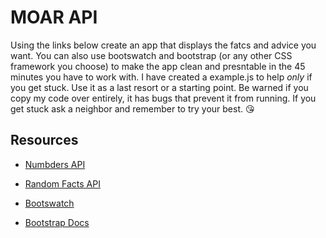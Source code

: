 # MOAR API

Using the links below create an app that displays the fatcs and advice you want. You can also use bootswatch and bootstrap (or any other CSS framework you choose) to make the app clean and presntable in the 45 minutes you have to work with. I have created a example.js to help _only_ if you get stuck. Use it as a last resort or a starting point. Be warned if you copy my code over entirely, it has bugs that prevent it from running. If you get stuck ask a neighbor and remember to try your best. 😘

## Resources

- [Numbders API](target="_blank"http://numbersapi.com/#42)

- [Random Facts API](target="_blank"http://api.adviceslip.com/#endpoint-random)

- [Bootswatch](target="_blank"https://bootswatch.com/)

- [Bootstrap Docs](target="_blank"https://getbootstrap.com/docs/4.1/getting-started/introduction/)